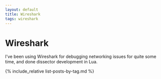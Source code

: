 ```yaml
---
layout: default
title: Wireshark
tags: wireshark
---
```

# Wireshark

I've been using Wireshark for debugging networking issues for quite some time, and done dissector development in Lua.

{% include_relative list-posts-by-tag.md %}
